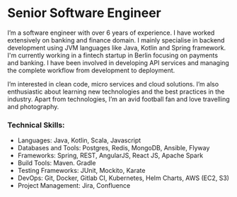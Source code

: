 # **Senior Software Engineer**

I’m a software engineer with over 6 years of experience. I have worked extensively on banking and
finance domain. I mainly specialise in backend development using JVM languages like Java, Kotlin
and Spring framework. I'm currently working in a fintech startup in Berlin focusing on payments
and banking. I have been involved in developing API services and managing the complete workflow
from development to deployment.

I’m interested in clean code, micro services and cloud solutions. I’m also enthusiastic about
learning new technologies and the best practices in the industry. Apart from technologies,
I’m an avid football fan and love travelling and photography.

### **Technical Skills:**

+ Languages: Java, Kotlin, Scala, Javascript
+ Databases and Tools: Postgres, Redis, MongoDB, Ansible, Flyway
+ Frameworks: Spring, REST, AngularJS, React JS, Apache Spark
+ Build Tools: Maven. Gradle
+ Testing Frameworks: JUnit, Mockito, Karate
+ DevOps: Git, Docker, Gitlab CI, Kubernetes, Helm Charts, AWS (EC2, S3)
+ Project Management: Jira, Confluence
